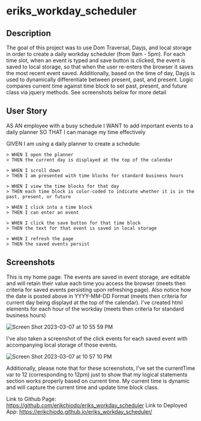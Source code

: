 # eriks_workday_scheduler

## Description

The goal of this project was to use Dom Traversal, Dayjs, and local storage in order to create a daily workday scheduler (from 9am - 5pm). For each time slot, when an event is typed and save button is clicked, the event is saved to local storage, so that when the user re-enters the browser it saves the most recent event saved. Additionally, based on the time of day, Dayjs is used to dynamically differentiate between present, past, and present. Logic compares current time against time block to set past, present, and future class via jquery methods. See screenshots below for more detail

## User Story

AS AN employee with a busy schedule
I WANT to add important events to a daily planner
SO THAT I can manage my time effectively

GIVEN I am using a daily planner to create a schedule:

    > WHEN I open the planner
    > THEN the current day is displayed at the top of the calendar

    > WHEN I scroll down
    > THEN I am presented with time blocks for standard business hours

    > WHEN I view the time blocks for that day
    > THEN each time block is color-coded to indicate whether it is in the past, present, or future

    > WHEN I click into a time block
    > THEN I can enter an event

    > WHEN I click the save button for that time block
    > THEN the text for that event is saved in local storage

    > WHEN I refresh the page
    > THEN the saved events persist

## Screenshots

This is my home page. The events are saved in event storage, are editable and will retain their value each time you access the browser (meets then criteria for saved events persisting upon refreshing page). Also notice how the date is posted above in YYYY-MM-DD Format (meets then criteria for current day being displayd at the top of the calendar). I've created html elements for each hour of the workday (meets then criteria for standard business hours)

![Screen Shot 2023-03-07 at 10 55 59 PM](https://user-images.githubusercontent.com/122952630/223626435-05b4d6ec-0381-4ba6-a5d2-de4bcfba6553.png)

I've also taken a screenshot of the click events for each saved event with accompanying local storage of those events.

![Screen Shot 2023-03-07 at 10 57 10 PM](https://user-images.githubusercontent.com/122952630/223627025-555ed017-ad9f-4026-98c6-f34533e1f3a2.png)

Additionally, please note that for these screenshots, I've set the currentTime var to 12 (corresponding to 12pm) just to show that my logical statements section works properly based on current time. My current time is dynamic and will capture the current time and update time block class.

Link to Github Page: https://github.com/erikchiodo/eriks_workday_scheduler
Link to Deployed App: https://erikchiodo.github.io/eriks_workday_scheduler/
